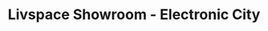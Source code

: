 ---
title: "Livspace Showroom - Electronic City"
url: /bangalore/livspace-showroom-electronic-city/
shop: interior decoration
---